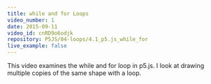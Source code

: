 ```yaml
---
title: while and for Loops
video_number: 1
date: 2015-09-11
video_id: cnRD9o6odjk
repository: P5JS/04-loops/4.1_p5.js_while_for
live_example: false
---
```


This video examines the while and for loop in p5.js. I look at drawing multiple copies of the same shape with a loop.
